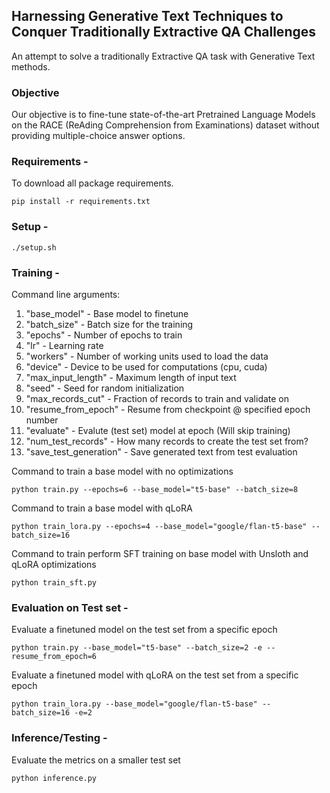 ## Harnessing Generative Text Techniques to Conquer Traditionally Extractive QA Challenges

An attempt to solve a traditionally Extractive QA task with Generative Text methods.

### Objective
Our objective is to fine-tune state-of-the-art Pretrained Language Models on the RACE (ReAding Comprehension from Examinations) dataset without providing multiple-choice answer options.

### Requirements - 
To download all package requirements.

```
pip install -r requirements.txt
```

### Setup - 
```
./setup.sh
```

### Training - 

Command line arguments: <br>

1. "base_model" - Base model to finetune <br>
2. "batch_size" - Batch size for the training <br>
3. "epochs" - Number of epochs to train <br>
4. "lr" - Learning rate
5. "workers" - Number of working units used to load the data
6. "device" - Device to be used for computations (cpu, cuda)
7. "max_input_length" - Maximum length of input text
8. "seed" - Seed for random initialization
9. "max_records_cut" - Fraction of records to train and validate on
10. "resume_from_epoch" - Resume from checkpoint @ specified epoch number
11. "evaluate" - Evalute (test set) model at epoch (Will skip training)
12. "num_test_records" - How many records to create the test set from?
13. "save_test_generation" - Save generated text from test evaluation


Command to train a base model with no optimizations<br>
```
python train.py --epochs=6 --base_model="t5-base" --batch_size=8
```

Command to train a base model with qLoRA<br>
```
python train_lora.py --epochs=4 --base_model="google/flan-t5-base" --batch_size=16
```

Command to train perform SFT training on base model with Unsloth and qLoRA optimizations<br>
```
python train_sft.py
```

### Evaluation on Test set - 

Evaluate a finetuned model on the test set from a specific epoch <br>
```
python train.py --base_model="t5-base" --batch_size=2 -e --resume_from_epoch=6
```

Evaluate a finetuned model with qLoRA on the test set from a specific epoch <br>
```
python train_lora.py --base_model="google/flan-t5-base" --batch_size=16 -e=2
```

### Inference/Testing - 

Evaluate the metrics on a smaller test set <br>
```
python inference.py
```
